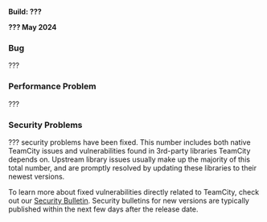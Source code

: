 [//]: # (title: TeamCity 2022.04.5 Release Notes)
[//]: # (auxiliary-id: TeamCity 2022.04.5 Release Notes)

__Build: ???__

__??? May 2024__

<!--Project: TeamCity Fix versions: {2022.10.4 (117134)}  visible to: {All Users} #Fixed -{Trunk issue}-->


### Bug

???


### Performance Problem

???

### Security Problems

??? security problems have been fixed. This number includes both native TeamCity issues and vulnerabilities found in 3rd-party libraries TeamCity depends on. Upstream library issues usually make up the majority of this total number, and are promptly resolved by updating these libraries to their newest versions.

To learn more about fixed vulnerabilities directly related to TeamCity, check out our [Security Bulletin](https://www.jetbrains.com/privacy-security/issues-fixed/?product=TeamCity&version=2022.04.6). Security bulletins for new versions are typically published within the next few days after the release date.